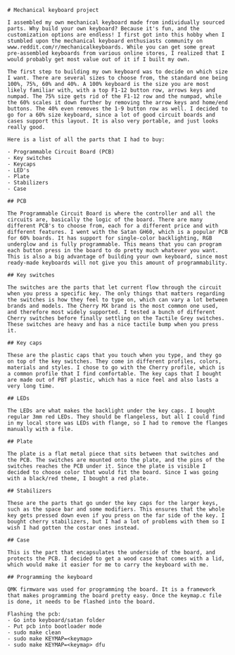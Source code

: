 	# Mechanical keyboard project

	I assembled my own mechanical keyboard made from individually sourced parts. Why build your own keyboard? Because it's fun, and the customization options are endless! I first got into this hobby when I stumbled upon the mechanical keyboard enthusiasts community on www.reddit.com/r/mechanicalkeyboards. While you can get some great pre-assembled keyboards from various online stores, I realized that I would probably get most value out of it if I built my own. 

	The first step to building my own keyboard was to decide on which size I want. There are several sizes to choose from, the standard one being 100%, 75%, 60% and 40%. A 100% keyboard is the size you are most likely familiar with, with a top F1-12 button row, arrows keys and numpad. The 75% size gets rid of the F1-12 row and the numpad, while the 60% scales it down further by removing the arrow keys and home/end buttons. The 40% even removes the 1-9 button row as well. I decided to go for a 60% size keyboard, since a lot of good circuit boards and cases support this layout. It is also very portable, and just looks really good.

	Here is a list of all the parts that I had to buy:

	- Programmable Circuit Board (PCB)
	- Key switches
	- Keycaps
	- LED's
	- Plate
	- Stabilizers
	- Case 

	## PCB

	The Programmable Circuit Board is where the controller and all the circuits are, basically the logic of the board. There are many different PCB's to choose from, each for a different price and with different features. I went with the Satan GH60, which is a popular PCB for 60% boards. It has support for single-color backlighting, RGB underglow and is fully programmable. This means that you can program each button press in the board to do pretty much whatever you want. This is also a big advantage of building your own keyboard, since most ready-made keyboards will not give you this amount of programmability. 

	## Key switches

	The switches are the parts that let current flow through the circuit when you press a specific key. The only things that matters regarding the switches is how they feel to type on, which can vary a lot between brands and models. The Cherry MX brand is the most common one used, and therefore most widely supported. I tested a bunch of different Cherry switches before finally settling on the Tactile Grey switches. These switches are heavy and has a nice tactile bump when you press it.

	## Key caps

	These are the plastic caps that you touch when you type, and they go on top of the key switches. They come in different profiles, colors, materials and styles. I chose to go with the Cherry profile, which is a common profile that I find comfortable. The key caps that I bought are made out of PBT plastic, which has a nice feel and also lasts a very long time. 

	## LEDs

	The LEDs are what makes the backlight under the key caps. I bought regular 3mm red LEDs. They should be flangeless, but all I could find in my local store was LEDs with flange, so I had to remove the flanges manually with a file.

	## Plate

	The plate is a flat metal piece that sits between that switches and the PCB. The switches are mounted onto the plate, and the pins of the switches reaches the PCB under it. Since the plate is visible I decided to choose color that would fit the board. Since I was going with a black/red theme, I bought a red plate.

	## Stabilizers

	These are the parts that go under the key caps for the larger keys, such as the space bar and some modifiers. This ensures that the whole key gets pressed down even if you press on the far side of the key. I bought cherry stabilizers, but I had a lot of problems with them so I wish I had gotten the costar ones instead. 

	## Case

	This is the part that encapsulates the underside of the board, and protects the PCB. I decided to get a wood case that comes with a lid, which would make it easier for me to carry the keyboard with me. 

	## Programming the keyboard

	QMK firmware was used for programming the board. It is a framework that makes programming the board pretty easy. Once the keymap.c file is done, it needs to be flashed into the board.

	Flashing the pcb:
	- Go into keyboard/satan folder
	- Put pcb into bootloader mode
	- sudo make clean
	- sudo make KEYMAP=<keymap>
	- sudo make KEYMAP=<keymap> dfu



